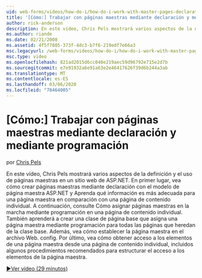 ```yaml
---
uid: web-forms/videos/how-do-i/how-do-i-work-with-master-pages-declaratively-and-programmatically
title: '[Cómo:] Trabajar con páginas maestras mediante declaración y mediante programación | Microsoft Docs'
author: rick-anderson
description: En este vídeo, Chris Pels mostrará varios aspectos de la definición y el uso de páginas maestras en un sitio web de ASP.NET. En primer lugar, vea cómo crear páginas maestras declarati...
ms.author: riande
ms.date: 02/21/2008
ms.assetid: 4f5f7805-373f-4dc3-b7f6-219edf7e66a3
msc.legacyurl: /web-forms/videos/how-do-i/how-do-i-work-with-master-pages-declaratively-and-programmatically
msc.type: video
ms.openlocfilehash: 821ad2015d6cc040e219aec59d96792e715e2d7b
ms.sourcegitcommit: e7e91932a6e91a63e2e46417626f39d6b244a3ab
ms.translationtype: MT
ms.contentlocale: es-ES
ms.lasthandoff: 03/06/2020
ms.locfileid: "78464005"
---
```

# <a name="how-do-i-work-with-master-pages-declaratively-and-programmatically"></a>[Cómo:] Trabajar con páginas maestras mediante declaración y mediante programación

por [Chris Pels](https://twitter.com/chrispels)

En este vídeo, Chris Pels mostrará varios aspectos de la definición y el uso de páginas maestras en un sitio web de ASP.NET. En primer lugar, vea cómo crear páginas maestras mediante declaración con el modelo de página maestra ASP.NET y Aprenda qué información es más adecuada para una página maestra en comparación con una página de contenido individual. A continuación, consulte Cómo asignar páginas maestras en la marcha mediante programación en una página de contenido individual. También aprenderá a crear una clase de página base que asigna una página maestra mediante programación para todas las páginas que heredan de la clase base. Además, vea cómo establecer la página maestra en el archivo Web. config. Por último, vea cómo obtener acceso a los elementos de una página maestra desde una página de contenido individual, incluidos algunos procedimientos recomendados para estructurar el acceso a los elementos de la página maestra.

[&#9654;Ver vídeo (29 minutos)](https://channel9.msdn.com/Blogs/ASP-NET-Site-Videos/how-do-i-work-with-master-pages-declaratively-and-programmatically)

